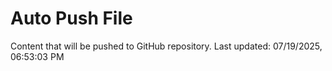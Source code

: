 # Auto Push File

Content that will be pushed to GitHub repository.
Last updated: 07/19/2025, 06:53:03 PM